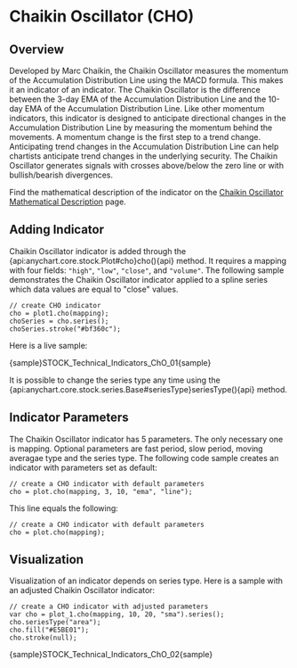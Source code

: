 # Chaikin Oscillator (CHO)

## Overview

Developed by Marc Chaikin, the Chaikin Oscillator measures the momentum of the Accumulation Distribution Line using the MACD formula. This makes it an indicator of an indicator. The Chaikin Oscillator is the difference between the 3-day EMA of the Accumulation Distribution Line and the 10-day EMA of the Accumulation Distribution Line. Like other momentum indicators, this indicator is designed to anticipate directional changes in the Accumulation Distribution Line by measuring the momentum behind the movements. A momentum change is the first step to a trend change. Anticipating trend changes in the Accumulation Distribution Line can help chartists anticipate trend changes in the underlying security. The Chaikin Oscillator generates signals with crosses above/below the zero line or with bullish/bearish divergences.

Find the mathematical description of the indicator on the [Chaikin Oscillator Mathematical Description](Mathematical_Description#chaikin_oscillator) page.


## Adding Indicator

Chaikin Oscillator indicator is added through the {api:anychart.core.stock.Plot#cho}cho(){api} method. It requires a mapping with four fields: `"high"`, `"low"`, `"close"`, and `"volume"`. The following sample demonstrates the Chaikin Oscillator indicator applied to a spline series which data values are equal to "close" values.

```
// create CHO indicator
cho = plot1.cho(mapping);
choSeries = cho.series();
choSeries.stroke("#bf360c");
```

Here is a live sample:

{sample}STOCK\_Technical\_Indicators\_ChO\_01{sample}

It is possible to change the series type any time using the {api:anychart.core.stock.series.Base#seriesType}seriesType(){api} method.


## Indicator Parameters

The Chaikin Oscillator indicator has 5 parameters. The only necessary one is mapping. Optional parameters are fast period, slow period, moving averagae type and the series type. The following code sample creates an indicator with parameters set as default:

```
// create a CHO indicator with default parameters
cho = plot.cho(mapping, 3, 10, "ema", "line");
```

This line equals the following:

```
// create a CHO indicator with default parameters
cho = plot.cho(mapping);
```

## Visualization

Visualization of an indicator depends on series type. Here is a sample with an adjusted Chaikin Oscillator indicator:

```
// create a CHO indicator with adjusted parameters
var cho = plot_1.cho(mapping, 10, 20, "sma").series();
cho.seriesType("area");
cho.fill("#E5BE01");
cho.stroke(null);
```

{sample}STOCK\_Technical\_Indicators\_ChO\_02{sample}